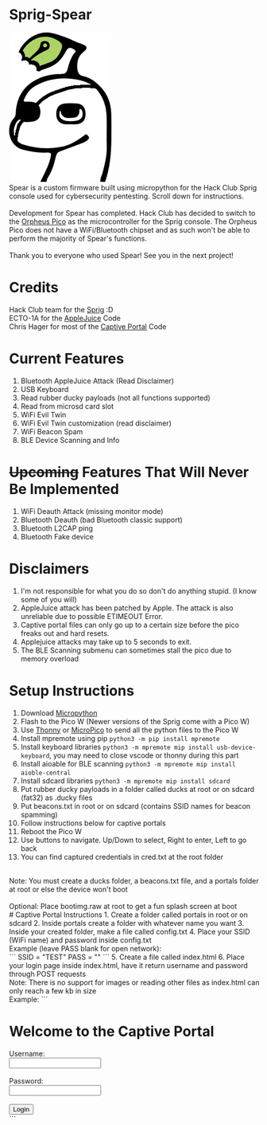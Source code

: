 # Sprig-Spear
![Sprig Dino Spear Edition](https://raw.githubusercontent.com/m5kro/Sprig-Spear/main/SPRIGDINO-Spear-Edition.png) <br>
Spear is a custom firmware built using micropython for the Hack Club Sprig console used for cybersecurity pentesting. Scroll down for instructions.<br>
<br>
Development for Spear has completed. Hack Club has decided to switch to the [Orpheus Pico](https://orpheuspico.hackclub.com/) as the microcontroller for the Sprig console. The Orpheus Pico does not have a WiFi/Bluetooth chipset and as such won't be able to perform the majority of Spear's functions.<br>
<br>
Thank you to everyone who used Spear! See you in the next project!
# Credits
Hack Club team for the [Sprig](https://github.com/hackclub/sprig/) :D <br>
ECTO-1A for the [AppleJuice](https://github.com/ECTO-1A/AppleJuice) Code <br>
Chris Hager for most of the [Captive Portal](https://github.com/metachris/micropython-captiveportal) Code
# Current Features
1. Bluetooth AppleJuice Attack (Read Disclaimer)
2. USB Keyboard
3. Read rubber ducky payloads (not all functions supported)
4. Read from microsd card slot
5. WiFi Evil Twin
6. WiFi Evil Twin customization (read disclaimer)
7. WiFi Beacon Spam
8. BLE Device Scanning and Info
# ~~Upcoming~~ Features That Will Never Be Implemented
1. WiFi Deauth Attack (missing monitor mode)
2. Bluetooth Deauth (bad Bluetooth classic support)
3. Bluetooth L2CAP ping
4. Bluetooth Fake device
# Disclaimers
1. I'm not responsible for what you do so don't do anything stupid. (I know some of you will)
2. AppleJuice attack has been patched by Apple. The attack is also unreliable due to possible ETIMEOUT Error.
3. Captive portal files can only go up to a certain size before the pico freaks out and hard resets.
4. Applejuice attacks may take up to 5 seconds to exit.
5. The BLE Scanning submenu can sometimes stall the pico due to memory overload 
# Setup Instructions
1. Download [Micropython](https://micropython.org/download/RPI_PICO_W/)
2. Flash to the Pico W (Newer versions of the Sprig come with a Pico W)
3. Use [Thonny](https://thonny.org/) or [MicroPico](https://github.com/paulober/MicroPico) to send all the python files to the Pico W
4. Install mpremote using pip `python3 -m pip install mpremote`
5. Install keyboard libraries `python3 -m mpremote mip install usb-device-keyboard`, you may need to close vscode or thonny during this part
6. Install aioable for BLE scanning `python3 -m mpremote mip install aioble-central`
7. Install sdcard libraries `python3 -m mpremote mip install sdcard`
8. Put rubber ducky payloads in a folder called ducks at root or on sdcard (fat32) as .ducky files
9. Put beacons.txt in root or on sdcard (contains SSID names for beacon spamming)
10. Follow instructions below for captive portals
11. Reboot the Pico W
12. Use buttons to navigate. Up/Down to select, Right to enter, Left to go back
13. You can find captured credentials in cred.txt at the root folder<br>
<br>
Note: You must create a ducks folder, a beacons.txt file, and a portals folder at root or else the device won't boot<br>
<br>
Optional: Place bootimg.raw at root to get a fun splash screen at boot<br>
# Captive Portal Instructions
1. Create a folder called portals in root or on sdcard
2. Inside portals create a folder with whatever name you want
3. Inside your created folder, make a file called config.txt
4. Place your SSID (WiFi name) and password inside config.txt <br>
Example (leave PASS blank for open network): <br>
```
SSID = "TEST"
PASS = ""
```
5. Create a file called index.html
6. Place your login page inside index.html, have it return username and password through POST requests <br>
Note: There is no support for images or reading other files as index.html can only reach a few kb in size <br>
Example:
```
<!DOCTYPE html>
<html lang="en">
<head>
    <meta charset="UTF-8">
    <meta name="viewport" content="width=device-width, initial-scale=1.0">
    <title>Login Page</title>
</head>
<body>
    <h1>Welcome to the Captive Portal</h1>
    <form action="/" method="POST">
        <label for="username">Username:</label>
        <br>
        <input type="text" id="username" name="username" required>
        <br><br>
        <label for="password">Password:</label>
        <br>
        <input type="password" id="password" name="password" required>
        <br><br>
        <button type="submit">Login</button>
    </form>
    </body>
</html>
```